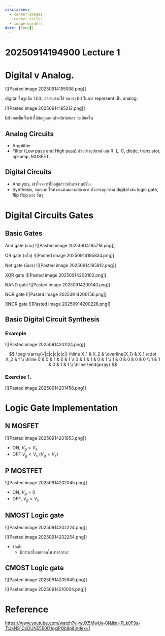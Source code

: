 ```yaml
---
cssclasses:
  - center-images
  - center-titles
  - image-borders
date: {{now}}
---
```


# 20250914194900 Lecture 1

# Digital v Analog.

![[Pasted image 20250914195008.png]]

digital ในรูปคือ 1 bit. เราสามารถใช้ หลายๆ bit ในการ represent เป็น analog.

![[Pasted image 20250914195212.png]]

bit เยอะขึ้นก็จะทำให้ข้อมูลแตกต่างกันน้อยลง ละเอียดขึ้น

## Analog Circuits
- Amplifier
- Filter (Low pass and High pass)
ตัวอย่างอุปกรณ์ เช่น R, L, C, diode, transistor, op-amp, MOSFET.

## Digital Circuits
- Analysis, เข้าใจวงจรที่มีอยู่แล้วว่ามันทำงานยังไง
- Synthesis, ออกแบบให้ทำงานตามความต้องการ
ตัวอย่างอุปกรณ์ digital เช่น logic gate, flip flop และ อื่นๆ

# Digital Circuits Gates

## Basic Gates

And gate (และ)
![[Pasted image 20250914195718.png]]

OR gate (หรือ)
![[Pasted image 20250914195834.png]]

Not gate (นิเสธ)
![[Pasted image 20250914195912.png]]

XOR gate
![[Pasted image 20250914200103.png]]

NAND gate
![[Pasted image 20250914200140.png]]

NOR gate
![[Pasted image 20250914200156.png]]

XNOR gate
![[Pasted image 20250914200226.png]]

## Basic Digital Circuit Synthesis

### Example

![[Pasted image 20250914201124.png]]

$$
\begin{array}{|c|c|c|c|c|}
\hline
X_1 & X_2 & \overline{X_1} & X_1 \cdot X_2 & f \\
\hline
0 & 0 & 1 & 0 & 1 \\
0 & 1 & 1 & 0 & 1 \\
1 & 0 & 0 & 0 & 0 \\
1 & 1 & 0 & 1 & 1 \\
\hline
\end{array}
$$

### Exercise 1.

![[Pasted image 20250914201458.png]]



# Logic Gate Implementation

## N MOSFET
![[Pasted image 20250914201953.png]]
- ON, $V_{g} > V_{s}$
- OFF $V_{g}<V_{s}$ $(V_{g}=V_{s})$

## P MOSTFET
![[Pasted image 20250914202045.png]]
- ON, $V_{g}=0$
- OFF, $V_{g}>V_{s}$

## NMOST Logic gate
![[Pasted image 20250914202224.png]]

![[Pasted image 20250914202254.png]]

- ข้อเสีย
	- มีกระแสไหลตลอดในบางสถานะ

## CMOST Logic gate
![[Pasted image 20250914205949.png]]

![[Pasted image 20250914210004.png]]

# Reference
https://www.youtube.com/watch?v=wJX5MwUy-0I&list=PLk0F9s-TtJaNS1CxDUNE5E0D1gxjPOb9p&index=1
